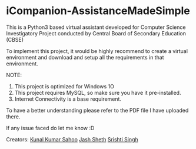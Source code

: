 # iCompanion-AssistanceMadeSimple
This is a Python3 based virtual assistant developed for Computer Science Investigatory Project conducted by Central Board of Secondary Education (CBSE)

To implement this project, it would be highly recommend to create a virtual environment and download and setup all the requirements in that environment.

NOTE: 
1. This project is optimized for Windows 1O
2. This project requires MySQL, so make sure you have it pre-installed.
3. Internet Connectivity is a base requirement.

To have a better understanding please refer to the PDF file I have uploaded there.

If any issue faced do let me know :D

Creators:
[Kunal Kumar Sahoo](https://github.com/Kunal-Kumar-Sahoo)
[Jash Sheth](https://github.com/RawAgent24)
[Srishti Singh](https://github.com/SrishtiSingh-1)
